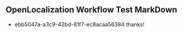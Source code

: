 ## OpenLocalization Workflow Test MarkDown
* ebb5047a-a3c9-42bd-81f7-ec8acaa56384 thanks!

<!--HONumber=Sep16_HO1-->


